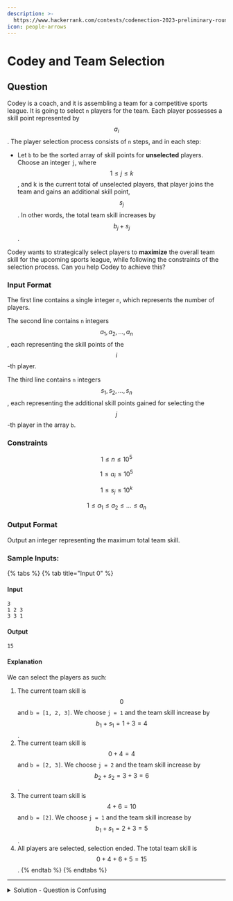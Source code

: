 ```yaml
---
description: >-
  https://www.hackerrank.com/contests/codenection-2023-preliminary-round-closed-category/challenges/cn-c6
icon: people-arrows
---
```


# Codey and Team Selection

## Question

Codey is a coach, and it is assembling a team for a competitive sports league. It is going to select `n` players for the team. Each player possesses a skill point represented by $$a_i$$. The player selection process consists of `n` steps, and in each step:

* Let `b` to be the sorted array of skill points for **unselected** players. Choose an integer `j`, where $$1 \le j \le k$$, and k is the current total of unselected players, that player joins the team and gains an additional skill point, $$s_j$$. In other words, the total team skill increases by $$b_j + s_j$$.

Codey wants to strategically select players to **maximize** the overall team skill for the upcoming sports league, while following the constraints of the selection process. Can you help Codey to achieve this?

### Input Format

The first line contains a single integer `n`, which represents the number of players.

The second line contains `n` integers $$a_1, a_2, ..., a_n$$, each representing the skill points of the $$i$$-th player.

The third line contains `n` integers $$s_1, s_2, ..., s_n$$, each representing the additional skill points gained for selecting the $$j$$-th player in the array `b`.

### Constraints

$$
1 \le n \le 10^5
$$

$$
1 \le a_i \le 10^5
$$

$$
1 \le s_j \le 10^k
$$

$$
1 \le a_1 \le a_2 \le ... \le a_n
$$

### Output Format

Output an integer representing the maximum total team skill.

### Sample Inputs:

{% tabs %}
{% tab title="Input 0" %}
#### Input

```
3
1 2 3
3 3 1
```

#### Output

```
15
```

#### Explanation

We can select the players as such:

1. The current team skill is $$0$$ and `b = [1, 2, 3]`. We choose `j = 1` and the team skill increase by $$b_1 + s_1 = 1 + 3 = 4$$.
2. The current team skill is $$0 + 4 = 4$$ and `b = [2, 3]`. We choose `j = 2` and the team skill increase by $$b_2 + s_2 = 3 + 3 = 6$$.
3. The current team skill is $$4 + 6 = 10$$ and `b = [2]`. We choose `j = 1` and the team skill increase by $$b_1 + s_1 = 2 + 3 = 5$$.
4. All players are selected, selection ended. The total team skill is $$0 + 4 + 6 + 5 = 15$$.
{% endtab %}
{% endtabs %}

***

<details>

<summary>Solution - Question is Confusing</summary>

This question is so confusing that I couldn't finish at the competition QAQ

After been three days of reading, finally I get it how the coach selects the players. Here's the details:

* Each player position affects how many skill points, sj, can be chosen.
  * For example, player\[0] can only choose s\[0], player\[1] can choose between s\[0] and s\[1], and so on.

Which means, we had to do two loops which:

1. loop through players and indexes
2. find the maximum skill points that player can get based on the position of player.

But this will get a **time limit exceeded**, as the array is large enough to cough the program out of time.

One way I thought to optimize it is by **memorization**, which is to by memorize the current maximum value from that array, next time only need to compare that max with the next index cell.

And not surprising, memorization works and passed all test cases!

Here's my code:

```python
t = int(input().strip())
arr1 = list(map(int, input().strip().split()))
arr2 = list(map(int, input().strip().split()))

max_cache = 0

arr1 = [x + (max_cache := max(max_cache, arr2[i])) for i, x in enumerate(arr1)]

print(sum(arr1))
```

Kindly note that second arr1 line will likely get caught AI detection or cheating as it is not easy to do 1 line during the competition.

Most of the time your code during competition is more like this:

```python
max_cache = 0

total = 0
for i, x in enumerate(arr1):
    max_cache = max(max_cache, arr2[i])
    total += x + max_cache

print(total)
```

</details>
